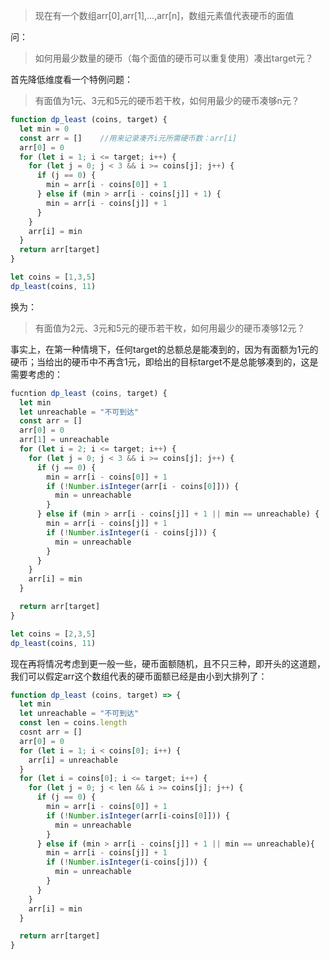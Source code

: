 >现在有一个数组arr[0],arr[1],...,arr[n]，数组元素值代表硬币的面值

问：
>如何用最少数量的硬币（每个面值的硬币可以重复使用）凑出target元？


首先降低维度看一个特例问题：

>有面值为1元、3元和5元的硬币若干枚，如何用最少的硬币凑够n元？

```js
function dp_least (coins, target) {
  let min = 0
  const arr = []	//用来记录凑齐i元所需硬币数：arr[i]
  arr[0] = 0
  for (let i = 1; i <= target; i++) {
    for (let j = 0; j < 3 && i >= coins[j]; j++) {
      if (j == 0) {
        min = arr[i - coins[0]] + 1
      } else if (min > arr[i - coins[j]] + 1) {
        min = arr[i - coins[j]] + 1
      }
    }
    arr[i] = min
  }
  return arr[target]
}

let coins = [1,3,5]
dp_least(coins, 11)
```
        
 换为：
 >有面值为2元、3元和5元的硬币若干枚，如何用最少的硬币凑够12元？
 
 事实上，在第一种情境下，任何target的总额总是能凑到的，因为有面额为1元的硬币；当给出的硬币中不再含1元，即给出的目标target不是总能够凑到的，这是需要考虑的：
 
```js
fucntion dp_least (coins, target) {
  let min
  let unreachable = "不可到达"
  const arr = []
  arr[0] = 0
  arr[1] = unreachable
  for (let i = 2; i <= target; i++) {
    for (let j = 0; j < 3 && i >= coins[j]; j++) {
      if (j == 0) {
        min = arr[i - coins[0]] + 1
        if (!Number.isInteger(arr[i - coins[0]])) {
          min = unreachable
        }
      } else if (min > arr[i - coins[j]] + 1 || min == unreachable) {
        min = arr[i - coins[j]] + 1
        if (!Number.isInteger(i - coins[j])) {
          min = unreachable
        }
      }
    }
    arr[i] = min
  }

  return arr[target]
}

let coins = [2,3,5]
dp_least(coins, 11)
```

现在再将情况考虑到更一般一些，硬币面额随机，且不只三种，即开头的这道题，我们可以假定arr这个数组代表的硬币面额已经是由小到大排列了：

```js
function dp_least (coins, target) => {
  let min
  let unreachable = "不可到达"
  const len = coins.length
  cosnt arr = []
  arr[0] = 0
  for (let i = 1; i < coins[0]; i++) {
    arr[i] = unreachable
  }
  for (let i = coins[0]; i <= target; i++) {
    for (let j = 0; j < len && i >= coins[j]; j++) {
      if (j == 0) {
        min = arr[i - coins[0]] + 1
        if (!Number.isInteger(arr[i-coins[0]])) {
          min = unreachable
        }
      } else if (min > arr[i - coins[j]] + 1 || min == unreachable){
        min = arr[i - coins[j]] + 1
        if (!Number.isInteger(i-coins[j])) {
          min = unreachable
        }
      }
    }
    arr[i] = min
  }

  return arr[target]
}
```
